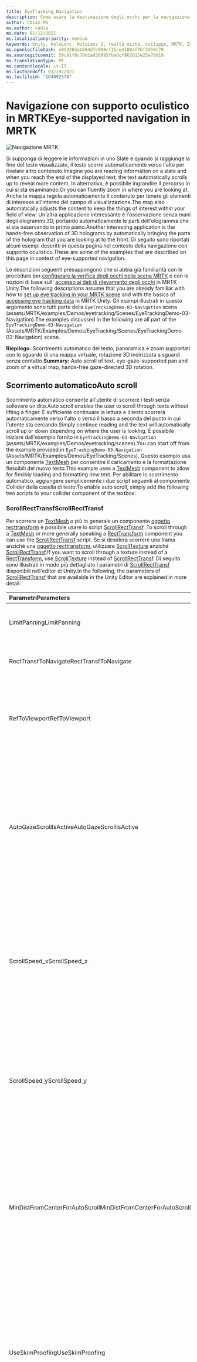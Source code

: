 ```yaml
---
title: EyeTracking_Navigation
description: Come usare la destinazione degli occhi per la navigazione in MRTK
author: CDiaz-MS
ms.author: cadia
ms.date: 01/12/2021
ms.localizationpriority: medium
keywords: Unity, HoloLens, HoloLens 2, realtà mista, sviluppo, MRTK, EyeTracking,
ms.openlocfilehash: e953265ab684d7c908cf15ced1894f7bf3459c70
ms.sourcegitcommit: 59c91f8c70d1ad30995fba6cf862615e25e78d10
ms.translationtype: MT
ms.contentlocale: it-IT
ms.lasthandoff: 03/19/2021
ms.locfileid: "104692578"
---
```

# <a name="eye-supported-navigation-in-mrtk"></a><span data-ttu-id="bf4ac-104">Navigazione con supporto oculistico in MRTK</span><span class="sxs-lookup"><span data-stu-id="bf4ac-104">Eye-supported navigation in MRTK</span></span>

![Navigazione MRTK](../Images/EyeTracking/mrtk_et_navigation.png)

<span data-ttu-id="bf4ac-106">Si supponga di leggere le informazioni in uno Slate e quando si raggiunge la fine del testo visualizzato, il testo scorre automaticamente verso l'alto per rivelare altro contenuto.</span><span class="sxs-lookup"><span data-stu-id="bf4ac-106">Imagine you are reading information on a slate and when you reach the end of the displayed text, the text automatically scrolls up to reveal more content.</span></span> <span data-ttu-id="bf4ac-107">In alternativa, è possibile ingrandire il percorso in cui si sta esaminando.</span><span class="sxs-lookup"><span data-stu-id="bf4ac-107">Or you can fluently zoom in where you are looking at.</span></span> <span data-ttu-id="bf4ac-108">Anche la mappa regola automaticamente il contenuto per tenere gli elementi di interesse all'interno del campo di visualizzazione.</span><span class="sxs-lookup"><span data-stu-id="bf4ac-108">The map also automatically adjusts the content to keep the things of interest within your field of view.</span></span> <span data-ttu-id="bf4ac-109">Un'altra applicazione interessante è l'osservazione senza mani degli ologrammi 3D, portando automaticamente le parti dell'ologramma che si sta osservando in primo piano.</span><span class="sxs-lookup"><span data-stu-id="bf4ac-109">Another interesting application is the hands-free observation of 3D holograms by automatically bringing the parts of the hologram that you are looking at to the front.</span></span> <span data-ttu-id="bf4ac-110">Di seguito sono riportati alcuni esempi descritti in questa pagina nel contesto della navigazione con supporto oculistico.</span><span class="sxs-lookup"><span data-stu-id="bf4ac-110">These are some of the examples that are described on this page in context of eye-supported navigation.</span></span>

<span data-ttu-id="bf4ac-111">Le descrizioni seguenti presuppongono che si abbia già familiarità con le procedure per [configurare la verifica degli occhi nella scena MRTK](EyeTracking_BasicSetup.md) e con le nozioni di base sull' [accesso ai dati di rilevamento degli occhi](EyeTracking_TargetSelection.md) in MRTK Unity.</span><span class="sxs-lookup"><span data-stu-id="bf4ac-111">The following descriptions assume that you are already familiar with how to [set up eye tracking in your MRTK scene](EyeTracking_BasicSetup.md) and with the basics of [accessing eye tracking data](EyeTracking_TargetSelection.md) in MRTK Unity.</span></span>
<span data-ttu-id="bf4ac-112">Gli esempi illustrati in questo argomento sono tutti parte della `EyeTrackingDemo-03-Navigation` scena (assets/MRTK/examples/Demos/eyetracking/Scenes/EyeTrackingDemo-03-Navigation).</span><span class="sxs-lookup"><span data-stu-id="bf4ac-112">The examples discussed in the following are all part of the `EyeTrackingDemo-03-Navigation` (Assets/MRTK/Examples/Demos/EyeTracking/Scenes/EyeTrackingDemo-03-Navigation) scene.</span></span>

<span data-ttu-id="bf4ac-113">**Riepilogo:** Scorrimento automatico del testo, panoramica e zoom supportati con lo sguardo di una mappa virtuale, rotazione 3D indirizzata a sguardi senza contatto.</span><span class="sxs-lookup"><span data-stu-id="bf4ac-113">**Summary:** Auto scroll of text, eye-gaze-supported pan and zoom of a virtual map, hands-free gaze-directed 3D rotation.</span></span>

## <a name="auto-scroll"></a><span data-ttu-id="bf4ac-114">Scorrimento automatico</span><span class="sxs-lookup"><span data-stu-id="bf4ac-114">Auto scroll</span></span>

<span data-ttu-id="bf4ac-115">Scorrimento automatico consente all'utente di scorrere i testi senza sollevare un dito.</span><span class="sxs-lookup"><span data-stu-id="bf4ac-115">Auto scroll enables the user to scroll through texts without lifting a finger.</span></span>
<span data-ttu-id="bf4ac-116">È sufficiente continuare la lettura e il testo scorrerà automaticamente verso l'alto o verso il basso a seconda del punto in cui l'utente sta cercando.</span><span class="sxs-lookup"><span data-stu-id="bf4ac-116">Simply continue reading and the text will automatically scroll up or down depending on where the user is looking.</span></span>
<span data-ttu-id="bf4ac-117">È possibile iniziare dall'esempio fornito in `EyeTrackingDemo-03-Navigation` (assets/MRTK/examples/Demos/eyetracking/scenes).</span><span class="sxs-lookup"><span data-stu-id="bf4ac-117">You can start off from the example provided in `EyeTrackingDemo-03-Navigation` (Assets/MRTK/Examples/Demos/EyeTracking/Scenes).</span></span>
<span data-ttu-id="bf4ac-118">Questo esempio usa un componente [TextMesh](https://docs.unity3d.com/ScriptReference/TextMesh.html) per consentire il caricamento e la formattazione flessibili del nuovo testo.</span><span class="sxs-lookup"><span data-stu-id="bf4ac-118">This example uses a [TextMesh](https://docs.unity3d.com/ScriptReference/TextMesh.html) component to allow for flexibly loading and formatting new text.</span></span>
<span data-ttu-id="bf4ac-119">Per abilitare lo scorrimento automatico, aggiungere semplicemente i due script seguenti al componente Collider della casella di testo:</span><span class="sxs-lookup"><span data-stu-id="bf4ac-119">To enable auto scroll, simply add the following two scripts to your collider component of the textbox:</span></span>

### <a name="scrollrecttransf"></a><span data-ttu-id="bf4ac-120">ScrollRectTransf</span><span class="sxs-lookup"><span data-stu-id="bf4ac-120">ScrollRectTransf</span></span>

<span data-ttu-id="bf4ac-121">Per scorrere un [TextMesh](https://docs.unity3d.com/ScriptReference/TextMesh.html) o più in generale un componente [oggetto recttransform](https://docs.unity3d.com/ScriptReference/RectTransform.html) è possibile usare lo script [ScrollRectTransf](xref:Microsoft.MixedReality.Toolkit.Examples.Demos.EyeTracking.ScrollRectTransf) .</span><span class="sxs-lookup"><span data-stu-id="bf4ac-121">To scroll through a [TextMesh](https://docs.unity3d.com/ScriptReference/TextMesh.html) or more generally speaking a [RectTransform](https://docs.unity3d.com/ScriptReference/RectTransform.html) component you can use the [ScrollRectTransf](xref:Microsoft.MixedReality.Toolkit.Examples.Demos.EyeTracking.ScrollRectTransf) script.</span></span>
<span data-ttu-id="bf4ac-122">Se si desidera scorrere una trama anziché una [oggetto recttransform](https://docs.unity3d.com/ScriptReference/RectTransform.html), utilizzare [ScrollTexture](xref:Microsoft.MixedReality.Toolkit.Examples.Demos.EyeTracking.ScrollTexture) anziché [ScrollRectTransf](xref:Microsoft.MixedReality.Toolkit.Examples.Demos.EyeTracking.ScrollRectTransf).</span><span class="sxs-lookup"><span data-stu-id="bf4ac-122">If you want to scroll through a texture instead of a [RectTransform](https://docs.unity3d.com/ScriptReference/RectTransform.html), use [ScrollTexture](xref:Microsoft.MixedReality.Toolkit.Examples.Demos.EyeTracking.ScrollTexture) instead of [ScrollRectTransf](xref:Microsoft.MixedReality.Toolkit.Examples.Demos.EyeTracking.ScrollRectTransf).</span></span>
<span data-ttu-id="bf4ac-123">Di seguito sono illustrati in modo più dettagliato i parametri di [ScrollRectTransf](xref:Microsoft.MixedReality.Toolkit.Examples.Demos.EyeTracking.ScrollRectTransf) disponibili nell'editor di Unity.</span><span class="sxs-lookup"><span data-stu-id="bf4ac-123">In the following, the parameters of [ScrollRectTransf](xref:Microsoft.MixedReality.Toolkit.Examples.Demos.EyeTracking.ScrollRectTransf) that are available in the Unity Editor are explained in more detail:</span></span>

<span data-ttu-id="bf4ac-124">Parametri</span><span class="sxs-lookup"><span data-stu-id="bf4ac-124">Parameters</span></span> | <span data-ttu-id="bf4ac-125">Descrizione</span><span class="sxs-lookup"><span data-stu-id="bf4ac-125">Description</span></span>
:---- | :----
<span data-ttu-id="bf4ac-126">LimitPanning</span><span class="sxs-lookup"><span data-stu-id="bf4ac-126">LimitPanning</span></span> | <span data-ttu-id="bf4ac-127">Se abilitata, arresterà il contenuto scorrevole al limite.</span><span class="sxs-lookup"><span data-stu-id="bf4ac-127">If enabled, will stop the scrollable content at its boundary.</span></span>
<span data-ttu-id="bf4ac-128">RectTransfToNavigate</span><span class="sxs-lookup"><span data-stu-id="bf4ac-128">RectTransfToNavigate</span></span> | <span data-ttu-id="bf4ac-129">Riferimento al [oggetto recttransform](https://docs.unity3d.com/ScriptReference/RectTransform.html) di scorrimento.</span><span class="sxs-lookup"><span data-stu-id="bf4ac-129">Reference to the [RectTransform](https://docs.unity3d.com/ScriptReference/RectTransform.html) to scroll in.</span></span>
<span data-ttu-id="bf4ac-130">RefToViewport</span><span class="sxs-lookup"><span data-stu-id="bf4ac-130">RefToViewport</span></span> | <span data-ttu-id="bf4ac-131">Riferimento al [oggetto recttransform](https://docs.unity3d.com/ScriptReference/RectTransform.html) padre del contenuto scorrevole per determinare l'offset e il limite corretti.</span><span class="sxs-lookup"><span data-stu-id="bf4ac-131">Reference to the parent [RectTransform](https://docs.unity3d.com/ScriptReference/RectTransform.html) of the scrollable content to determine the correct offset and boundary.</span></span>
<span data-ttu-id="bf4ac-132">AutoGazeScrollIsActive</span><span class="sxs-lookup"><span data-stu-id="bf4ac-132">AutoGazeScrollIsActive</span></span> | <span data-ttu-id="bf4ac-133">Se abilitata, il testo scorrerà automaticamente se l'utente esamina un' *area attiva* (ad esempio, la parte superiore e inferiore del pannello di scorrimento se la velocità di scorrimento verticale non è zero).</span><span class="sxs-lookup"><span data-stu-id="bf4ac-133">If enabled, the text will automatically scroll if the user looks at an *active region* (e.g., the top and bottom part of your scroll panel if the vertical scroll speed is not zero).</span></span>
<span data-ttu-id="bf4ac-134">ScrollSpeed_x</span><span class="sxs-lookup"><span data-stu-id="bf4ac-134">ScrollSpeed_x</span></span> | <span data-ttu-id="bf4ac-135">Se il valore è impostato su un valore diverso da zero, verrà abilitato lo scorrimento orizzontale.</span><span class="sxs-lookup"><span data-stu-id="bf4ac-135">If set to a value unequal to zero, horizontal scroll will be enabled.</span></span> <span data-ttu-id="bf4ac-136">I valori negativi indicano una modifica nella direzione di scorrimento, da sinistra a destra rispetto a destra a sinistra.</span><span class="sxs-lookup"><span data-stu-id="bf4ac-136">Negative values mean a change in scroll direction: Left to right vs. right to left.</span></span>
<span data-ttu-id="bf4ac-137">ScrollSpeed_y</span><span class="sxs-lookup"><span data-stu-id="bf4ac-137">ScrollSpeed_y</span></span> | <span data-ttu-id="bf4ac-138">Se il valore è impostato su un valore diverso da zero, verrà abilitato lo scorrimento verticale.</span><span class="sxs-lookup"><span data-stu-id="bf4ac-138">If set to a value unequal to zero, vertical scroll will be enabled.</span></span> <span data-ttu-id="bf4ac-139">I valori negativi indicano una modifica nella direzione di scorrimento: fino a verso il basso e verso l'alto.</span><span class="sxs-lookup"><span data-stu-id="bf4ac-139">Negative values mean a change in scroll direction:  Up to down vs. down to up.</span></span>
<span data-ttu-id="bf4ac-140">MinDistFromCenterForAutoScroll</span><span class="sxs-lookup"><span data-stu-id="bf4ac-140">MinDistFromCenterForAutoScroll</span></span> | <span data-ttu-id="bf4ac-141">Distanza minima normalizzata in x e y dal centro della casella di hit della destinazione (0,0) per scorrere.</span><span class="sxs-lookup"><span data-stu-id="bf4ac-141">Normalized minimal distance in x and y from center of the target's hit box (0, 0) to scroll.</span></span> <span data-ttu-id="bf4ac-142">Pertanto, i valori devono essere compresi tra 0 (scorrimento sempre) e 0,5 (nessun scorrimento).</span><span class="sxs-lookup"><span data-stu-id="bf4ac-142">Thus, values must range between 0 (always scroll) and 0.5 (no scroll).</span></span>
<span data-ttu-id="bf4ac-143">UseSkimProofing</span><span class="sxs-lookup"><span data-stu-id="bf4ac-143">UseSkimProofing</span></span> | <span data-ttu-id="bf4ac-144">Se abilitata, impedisce spostamenti improvvisi di scorrimento quando si esamina rapidamente.</span><span class="sxs-lookup"><span data-stu-id="bf4ac-144">If enabled, it prevents sudden scroll movements when quickly looking around.</span></span> <span data-ttu-id="bf4ac-145">In questo modo lo scorrimento potrebbe essere meno sensibile.</span><span class="sxs-lookup"><span data-stu-id="bf4ac-145">This may make scrolling feel less responsive though.</span></span> <span data-ttu-id="bf4ac-146">Può essere ottimizzato con il valore *SkimProofUpdateSpeed* .</span><span class="sxs-lookup"><span data-stu-id="bf4ac-146">It can be tuned with the *SkimProofUpdateSpeed* value.</span></span>
<span data-ttu-id="bf4ac-147">SkimProofUpdateSpeed</span><span class="sxs-lookup"><span data-stu-id="bf4ac-147">SkimProofUpdateSpeed</span></span> | <span data-ttu-id="bf4ac-148">Più basso è il valore, più lento sarà la velocità di scorrimento dopo lo skimming.</span><span class="sxs-lookup"><span data-stu-id="bf4ac-148">The lower the value, the slower the scrolling will speed up after skimming.</span></span> <span data-ttu-id="bf4ac-149">Valore consigliato: 5.</span><span class="sxs-lookup"><span data-stu-id="bf4ac-149">Recommended value: 5.</span></span>

![Configurazione di scorrimento con supporto oculistico in Unity](../../Documentation/Images/EyeTracking/mrtk_et_nav_scroll.jpg)

### <a name="eyetrackingtarget"></a><span data-ttu-id="bf4ac-151">EyeTrackingTarget</span><span class="sxs-lookup"><span data-stu-id="bf4ac-151">EyeTrackingTarget</span></span>

<span data-ttu-id="bf4ac-152">Il fissaggio del componente _EyeTrackingTarget_ consente di gestire in modo flessibile gli eventi correlati agli sguardi.</span><span class="sxs-lookup"><span data-stu-id="bf4ac-152">Attaching the _EyeTrackingTarget_ component allows for flexibly handle eye-gaze-related events.</span></span>
<span data-ttu-id="bf4ac-153">Nell'esempio Scroll viene illustrato lo scorrimento del testo che inizia quando l'utente *osserva* il pannello e si interrompe quando l'utente sta *cercando* .</span><span class="sxs-lookup"><span data-stu-id="bf4ac-153">The scroll sample demonstrates scrolling text that starts when the user *looks* at the panel and stops when the user is *looking away* from it.</span></span>
<span data-ttu-id="bf4ac-154">![Configurazione di scorrimento con supporto oculistico in Unity: EyeTrackingTarget](../Images/EyeTracking/mrtk_et_nav_scroll_ettarget.jpg)</span><span class="sxs-lookup"><span data-stu-id="bf4ac-154">![Eye-supported scroll setup in Unity: EyeTrackingTarget](../Images/EyeTracking/mrtk_et_nav_scroll_ettarget.jpg)</span></span>

## <a name="gaze-supported-pan-and-zoom"></a><span data-ttu-id="bf4ac-155">Panoramica e zoom supportati</span><span class="sxs-lookup"><span data-stu-id="bf4ac-155">Gaze-supported pan and zoom</span></span>

<span data-ttu-id="bf4ac-156">Chi non ha usato una mappa virtuale prima di cercare la propria abitazione o esplorare i posti completamente nuovi?</span><span class="sxs-lookup"><span data-stu-id="bf4ac-156">Who hasn't used a virtual map before to search for their home or to explore entirely new places?</span></span> <span data-ttu-id="bf4ac-157">Il rilevamento degli occhi consente di esaminare direttamente le parti a cui si è interessati e, una volta ingrandita, è possibile seguire in modo semplice il corso di una strada per esplorare il quartiere.</span><span class="sxs-lookup"><span data-stu-id="bf4ac-157">Eye tracking allows you to directly dive into exactly the parts that you're interested in and once zoomed in, you can smoothly follow the course of a street to explore your neighborhood!</span></span>
<span data-ttu-id="bf4ac-158">Questa operazione non è utile solo per l'esplorazione delle mappe geografiche, ma anche per l'estrazione di dettagli in fotografie, visualizzazioni dei dati o persino immagini mediche con flusso live.</span><span class="sxs-lookup"><span data-stu-id="bf4ac-158">This is not only useful for exploring geographical maps, but also to checking out details in photographs, data visualizations or even live-streamed medical imagery.</span></span> <span data-ttu-id="bf4ac-159">Per usare questa funzionalità nell'app è facile.</span><span class="sxs-lookup"><span data-stu-id="bf4ac-159">To use this capability in your app is easy!</span></span> <span data-ttu-id="bf4ac-160">Per il rendering del contenuto in una [trama]( https://docs.unity3d.com/ScriptReference/Texture.html) (ad esempio, una foto e i dati trasmessi), è sufficiente aggiungere lo script [PanZoomTexture](xref:Microsoft.MixedReality.Toolkit.Examples.Demos.EyeTracking.PanZoomTexture) .</span><span class="sxs-lookup"><span data-stu-id="bf4ac-160">For content rendered to a [Texture]( https://docs.unity3d.com/ScriptReference/Texture.html) (e.g., a photo, streamed data), simply add the [PanZoomTexture](xref:Microsoft.MixedReality.Toolkit.Examples.Demos.EyeTracking.PanZoomTexture) script.</span></span>
<span data-ttu-id="bf4ac-161">Per un [oggetto recttransform](https://docs.unity3d.com/ScriptReference/RectTransform.html) usare [PanZoomRectTransf](xref:Microsoft.MixedReality.Toolkit.Examples.Demos.EyeTracking.PanZoomRectTransf).</span><span class="sxs-lookup"><span data-stu-id="bf4ac-161">For a [RectTransform](https://docs.unity3d.com/ScriptReference/RectTransform.html) use [PanZoomRectTransf](xref:Microsoft.MixedReality.Toolkit.Examples.Demos.EyeTracking.PanZoomRectTransf).</span></span> <span data-ttu-id="bf4ac-162">Estendendo la funzionalità di [scorrimento automatico](#auto-scroll) , abbiamo essenzialmente lo scorrimento verticale e orizzontale allo stesso tempo per ingrandire il contenuto intorno al punto di messa a fuoco corrente dell'utente.</span><span class="sxs-lookup"><span data-stu-id="bf4ac-162">Extending the [Auto Scroll](#auto-scroll) capability, we essentially enable to scroll both vertically and horizontally at the same time and magnify content right around the user's current focus point.</span></span>

<span data-ttu-id="bf4ac-163">Parametri</span><span class="sxs-lookup"><span data-stu-id="bf4ac-163">Parameters</span></span> | <span data-ttu-id="bf4ac-164">Descrizione</span><span class="sxs-lookup"><span data-stu-id="bf4ac-164">Description</span></span>
:---- | :----
<span data-ttu-id="bf4ac-165">LimitPanning</span><span class="sxs-lookup"><span data-stu-id="bf4ac-165">LimitPanning</span></span> | <span data-ttu-id="bf4ac-166">Se abilitata, arresterà il contenuto scorrevole al limite.</span><span class="sxs-lookup"><span data-stu-id="bf4ac-166">If enabled, will stop the scrollable content at its boundary.</span></span>
<span data-ttu-id="bf4ac-167">HandZoomEnabledOnStartup</span><span class="sxs-lookup"><span data-stu-id="bf4ac-167">HandZoomEnabledOnStartup</span></span> | <span data-ttu-id="bf4ac-168">Indica se i movimenti della mano vengono abilitati automaticamente per eseguire un movimento di zoom.</span><span class="sxs-lookup"><span data-stu-id="bf4ac-168">Indicates whether hand gestures are automatically enabled to perform a zoom gesture.</span></span> <span data-ttu-id="bf4ac-169">Potrebbe essere necessario disabilitarlo inizialmente per evitare l'attivazione accidentale di azioni di zoom.</span><span class="sxs-lookup"><span data-stu-id="bf4ac-169">You may want to disable it at first to avoid accidentally triggering zoom actions.</span></span>
<span data-ttu-id="bf4ac-170">RendererOfTextureToBeNavigated</span><span class="sxs-lookup"><span data-stu-id="bf4ac-170">RendererOfTextureToBeNavigated</span></span> | <span data-ttu-id="bf4ac-171">Renderer di riferimento della trama da esplorare.</span><span class="sxs-lookup"><span data-stu-id="bf4ac-171">Referenced renderer of the texture to be navigated.</span></span>
<span data-ttu-id="bf4ac-172">Zoom_Acceleration</span><span class="sxs-lookup"><span data-stu-id="bf4ac-172">Zoom_Acceleration</span></span> | <span data-ttu-id="bf4ac-173">Accelerazione zoom che definisce la ripidezza del mapping della funzione di velocità logistica.</span><span class="sxs-lookup"><span data-stu-id="bf4ac-173">Zoom acceleration defining the steepness of logistic speed function mapping.</span></span>
<span data-ttu-id="bf4ac-174">Zoom_SpeedMax</span><span class="sxs-lookup"><span data-stu-id="bf4ac-174">Zoom_SpeedMax</span></span> | <span data-ttu-id="bf4ac-175">Velocità massima dello zoom.</span><span class="sxs-lookup"><span data-stu-id="bf4ac-175">Maximum zoom speed.</span></span>
<span data-ttu-id="bf4ac-176">Zoom_MinScale</span><span class="sxs-lookup"><span data-stu-id="bf4ac-176">Zoom_MinScale</span></span> | <span data-ttu-id="bf4ac-177">Scala minima della trama per lo zoom avanti, ad esempio 0,5 f (metà delle dimensioni originali).</span><span class="sxs-lookup"><span data-stu-id="bf4ac-177">Minimum scale of the texture for zoom in - e.g., 0.5f (half the original size).</span></span>
<span data-ttu-id="bf4ac-178">Zoom_MaxScale</span><span class="sxs-lookup"><span data-stu-id="bf4ac-178">Zoom_MaxScale</span></span> | <span data-ttu-id="bf4ac-179">Scala massima della trama per lo zoom indietro, ad esempio 1F (dimensioni originali) o 2.0 f (doppia le dimensioni originali).</span><span class="sxs-lookup"><span data-stu-id="bf4ac-179">Maximum scale of the texture for zoom out - e.g., 1f (the original size) or 2.0f (double the original size).</span></span>
<span data-ttu-id="bf4ac-180">Zoom_TimeInSecToZoom</span><span class="sxs-lookup"><span data-stu-id="bf4ac-180">Zoom_TimeInSecToZoom</span></span> | <span data-ttu-id="bf4ac-181">Zoom temporizzato: una volta attivato, viene eseguito uno zoom avanti/indietro per il periodo di tempo specificato in secondi.</span><span class="sxs-lookup"><span data-stu-id="bf4ac-181">Timed zoom: Once triggered, a zoom in/out will be performed for the given amount of time in seconds.</span></span>
<span data-ttu-id="bf4ac-182">Zoom_Gesture</span><span class="sxs-lookup"><span data-stu-id="bf4ac-182">Zoom_Gesture</span></span> | <span data-ttu-id="bf4ac-183">Tipo di movimento della mano da usare per eseguire lo zoom avanti o indietro.</span><span class="sxs-lookup"><span data-stu-id="bf4ac-183">Type of hand gesture to use to zoom in/out.</span></span>
--- | ---
<span data-ttu-id="bf4ac-184">Pan_AutoScrollIsActive</span><span class="sxs-lookup"><span data-stu-id="bf4ac-184">Pan_AutoScrollIsActive</span></span> | <span data-ttu-id="bf4ac-185">Se abilitata, il testo scorrerà automaticamente se l'utente esamina un' *area attiva* (ad esempio, la parte superiore e inferiore del pannello di scorrimento se la velocità di scorrimento verticale non è zero).</span><span class="sxs-lookup"><span data-stu-id="bf4ac-185">If enabled, the text will automatically scroll if the user looks at an *active region* (e.g., the top and bottom part of your scroll panel if the vertical scroll speed is not zero).</span></span>
<span data-ttu-id="bf4ac-186">Pan_Speed_x</span><span class="sxs-lookup"><span data-stu-id="bf4ac-186">Pan_Speed_x</span></span> | <span data-ttu-id="bf4ac-187">Se il valore è impostato su un valore diverso da zero, verrà abilitato lo scorrimento orizzontale.</span><span class="sxs-lookup"><span data-stu-id="bf4ac-187">If set to a value unequal to zero, horizontal scroll will be enabled.</span></span> <span data-ttu-id="bf4ac-188">I valori negativi indicano una modifica nella direzione di scorrimento, da sinistra a destra rispetto a destra a sinistra.</span><span class="sxs-lookup"><span data-stu-id="bf4ac-188">Negative values mean a change in scroll direction: Left to right vs. right to left.</span></span>
<span data-ttu-id="bf4ac-189">Pan_Speed_y</span><span class="sxs-lookup"><span data-stu-id="bf4ac-189">Pan_Speed_y</span></span> | <span data-ttu-id="bf4ac-190">Se il valore è impostato su un valore diverso da zero, verrà abilitato lo scorrimento verticale.</span><span class="sxs-lookup"><span data-stu-id="bf4ac-190">If set to a value unequal to zero, vertical scroll will be enabled.</span></span> <span data-ttu-id="bf4ac-191">I valori negativi indicano una modifica nella direzione di scorrimento: fino a verso il basso e verso l'alto.</span><span class="sxs-lookup"><span data-stu-id="bf4ac-191">Negative values mean a change in scroll direction:  Up to down vs. down to up.</span></span>
<span data-ttu-id="bf4ac-192">Pan_MinDistFromCenter</span><span class="sxs-lookup"><span data-stu-id="bf4ac-192">Pan_MinDistFromCenter</span></span> | <span data-ttu-id="bf4ac-193">Distanza minima normalizzata in x e y dal centro della casella di hit della destinazione (0,0) per scorrere.</span><span class="sxs-lookup"><span data-stu-id="bf4ac-193">Normalized minimal distance in x and y from center of the target's hit box (0, 0) to scroll.</span></span> <span data-ttu-id="bf4ac-194">Pertanto, i valori devono essere compresi tra 0 (scorrimento sempre) e 0,5 (nessun scorrimento).</span><span class="sxs-lookup"><span data-stu-id="bf4ac-194">Thus, values must range between 0 (always scroll) and 0.5 (no scroll).</span></span>
<span data-ttu-id="bf4ac-195">UseSkimProofing</span><span class="sxs-lookup"><span data-stu-id="bf4ac-195">UseSkimProofing</span></span> | <span data-ttu-id="bf4ac-196">Se abilitata, impedisce spostamenti improvvisi di scorrimento quando si esamina rapidamente.</span><span class="sxs-lookup"><span data-stu-id="bf4ac-196">If enabled, it prevents sudden scroll movements when quickly looking around.</span></span> <span data-ttu-id="bf4ac-197">In questo modo lo scorrimento potrebbe essere meno sensibile.</span><span class="sxs-lookup"><span data-stu-id="bf4ac-197">This may make scrolling feel less responsive though.</span></span> <span data-ttu-id="bf4ac-198">Può essere ottimizzato con il valore *SkimProofUpdateSpeed* .</span><span class="sxs-lookup"><span data-stu-id="bf4ac-198">It can be tuned with the *SkimProofUpdateSpeed* value.</span></span>
<span data-ttu-id="bf4ac-199">SkimProofUpdateSpeed</span><span class="sxs-lookup"><span data-stu-id="bf4ac-199">SkimProofUpdateSpeed</span></span> | <span data-ttu-id="bf4ac-200">Più basso è il valore, più lento sarà la velocità di scorrimento dopo lo skimming.</span><span class="sxs-lookup"><span data-stu-id="bf4ac-200">The lower the value, the slower the scrolling will speed up after skimming.</span></span> <span data-ttu-id="bf4ac-201">Valore consigliato: 5.</span><span class="sxs-lookup"><span data-stu-id="bf4ac-201">Recommended value: 5.</span></span>

![Panoramica e configurazione di zoom supportati da Eye in Unity](../Images/EyeTracking/mrtk_et_nav_panzoom.jpg)

## <a name="attention-based-3d-rotation"></a><span data-ttu-id="bf4ac-203">Rotazione 3D basata sull'attenzione</span><span class="sxs-lookup"><span data-stu-id="bf4ac-203">Attention-based 3D rotation</span></span>

<span data-ttu-id="bf4ac-204">Si supponga di esaminare un oggetto 3D e le parti che si desidera visualizzare in modo più accurato si rivolgono a te, come se il sistema fosse in grado di leggere e sapere di trasformare l'elemento verso l'utente.</span><span class="sxs-lookup"><span data-stu-id="bf4ac-204">Imagine looking at a 3D object and the parts you want to see more closely magically turn toward you - as if the system would read your mind and know to turn the item toward you!</span></span>
<span data-ttu-id="bf4ac-205">Si tratta dell'idea per le rotazioni 3D basate sull'attenzione che consentono di esaminare tutti i lati di un ologramma senza sollevare un dito.</span><span class="sxs-lookup"><span data-stu-id="bf4ac-205">That is the idea for attention-based 3D rotations which enable you to investigate all side of a hologram without lifting a finger.</span></span>
<span data-ttu-id="bf4ac-206">Per abilitare questo comportamento, è sufficiente aggiungere lo script [OnLookAtRotateByEyeGaze](xref:Microsoft.MixedReality.Toolkit.Examples.Demos.EyeTracking.OnLookAtRotateByEyeGaze) alla parte di GameObject con un componente [Collider](https://docs.unity3d.com/ScriptReference/Collider.html) .</span><span class="sxs-lookup"><span data-stu-id="bf4ac-206">To enable this behavior, simply add the [OnLookAtRotateByEyeGaze](xref:Microsoft.MixedReality.Toolkit.Examples.Demos.EyeTracking.OnLookAtRotateByEyeGaze) script to the part of your GameObject with a [Collider](https://docs.unity3d.com/ScriptReference/Collider.html) component.</span></span>
<span data-ttu-id="bf4ac-207">È possibile modificare diversi parametri elencati di seguito per limitare la velocità e le direzioni in cui l'ologramma girerà.</span><span class="sxs-lookup"><span data-stu-id="bf4ac-207">You can tweak several parameters that are listed below to limit how fast and in which directions the hologram will turn.</span></span>

<span data-ttu-id="bf4ac-208">Come si può immaginare, l'attivazione di questo comportamento in qualsiasi momento potrebbe diventare rapidamente molto dispersiva in una scena affollata.</span><span class="sxs-lookup"><span data-stu-id="bf4ac-208">As you can imagine, having this behavior active at all times may quickly become pretty distracting in a crowded scene.</span></span>
<span data-ttu-id="bf4ac-209">Questo è il motivo per cui è consigliabile iniziare con questo comportamento disabilitato e quindi abilitarlo rapidamente usando i comandi vocali.</span><span class="sxs-lookup"><span data-stu-id="bf4ac-209">This is why you may want to start out with this behavior disabled and then enable it quickly using voice commands.</span></span>
<span data-ttu-id="bf4ac-210">In alternativa, è stato aggiunto un esempio in `EyeTrackingDemo-03-Navigation` (assets/MRTK/examples/Demos/eyetracking/scenes) per usare [TargetMoveToCamera](xref:Microsoft.MixedReality.Toolkit.Examples.Demos.EyeTracking.TargetMoveToCamera) per il quale è possibile selezionare una destinazione con lo stato attivo e il suo volo è davanti all'utente .</span><span class="sxs-lookup"><span data-stu-id="bf4ac-210">Alternatively, we added an example in `EyeTrackingDemo-03-Navigation` (Assets/MRTK/Examples/Demos/EyeTracking/Scenes) to use [TargetMoveToCamera](xref:Microsoft.MixedReality.Toolkit.Examples.Demos.EyeTracking.TargetMoveToCamera) for which you can select a focused target and it flies in front of you - simply say *"Come to me"*.</span></span>

<span data-ttu-id="bf4ac-211">Una volta nella modalità near, la modalità di rotazione automatica viene abilitata automaticamente.</span><span class="sxs-lookup"><span data-stu-id="bf4ac-211">Once in the near mode, the auto rotation mode is automatically enabled.</span></span>
<span data-ttu-id="bf4ac-212">In tale modalità, è possibile osservarla da tutti i lati, semplicemente inclinando il sistema e visualizzandola, cercandola per spostarla e ruotarla con la mano.</span><span class="sxs-lookup"><span data-stu-id="bf4ac-212">In that mode, you can observe it from all sides either simply leaning back and looking at it, walking around it or reaching out to grab and rotate it with your hand.</span></span> <span data-ttu-id="bf4ac-213">Quando si ignora la destinazione (si osservi & pizzicare o *"rinviare"*), viene ripristinata la posizione originale e si smette di reagire all'utente da Afar.</span><span class="sxs-lookup"><span data-stu-id="bf4ac-213">When you dismiss the target (look & pinch or say *"Send back"*), it will return to its original location and will stop reacting to you from afar.</span></span>

<span data-ttu-id="bf4ac-214">Parametri</span><span class="sxs-lookup"><span data-stu-id="bf4ac-214">Parameters</span></span> | <span data-ttu-id="bf4ac-215">Descrizione</span><span class="sxs-lookup"><span data-stu-id="bf4ac-215">Description</span></span>
:---- | :----
<span data-ttu-id="bf4ac-216">SpeedX</span><span class="sxs-lookup"><span data-stu-id="bf4ac-216">SpeedX</span></span> | <span data-ttu-id="bf4ac-217">Velocità di rotazione orizzontale.</span><span class="sxs-lookup"><span data-stu-id="bf4ac-217">Horizontal rotation speed.</span></span>
<span data-ttu-id="bf4ac-218">Veloce</span><span class="sxs-lookup"><span data-stu-id="bf4ac-218">SpeedY</span></span> | <span data-ttu-id="bf4ac-219">Velocità di rotazione verticale.</span><span class="sxs-lookup"><span data-stu-id="bf4ac-219">Vertical rotation speed.</span></span>
<span data-ttu-id="bf4ac-220">InverseX</span><span class="sxs-lookup"><span data-stu-id="bf4ac-220">InverseX</span></span> | <span data-ttu-id="bf4ac-221">Per invertire la direzione di rotazione orizzontale.</span><span class="sxs-lookup"><span data-stu-id="bf4ac-221">To inverse the horizontal rotation direction.</span></span>
<span data-ttu-id="bf4ac-222">Inversa</span><span class="sxs-lookup"><span data-stu-id="bf4ac-222">InverseY</span></span> | <span data-ttu-id="bf4ac-223">Per invertire la direzione di rotazione verticale.</span><span class="sxs-lookup"><span data-stu-id="bf4ac-223">To inverse the vertical rotation direction.</span></span>
<span data-ttu-id="bf4ac-224">RotationThreshInDegrees</span><span class="sxs-lookup"><span data-stu-id="bf4ac-224">RotationThreshInDegrees</span></span> | <span data-ttu-id="bf4ac-225">Se l'angolo tra' sguardo a destinazione ' è fotocamera a destinazione ' è inferiore a questo valore, non eseguire alcuna operazione.</span><span class="sxs-lookup"><span data-stu-id="bf4ac-225">If the angle between 'Gaze to Target' and 'Camera to Target' is less than this value, do nothing.</span></span> <span data-ttu-id="bf4ac-226">Ciò consente di evitare piccole rotazioni nervose.</span><span class="sxs-lookup"><span data-stu-id="bf4ac-226">This is to prevent small jittery rotations..</span></span>
<span data-ttu-id="bf4ac-227">MinRotX</span><span class="sxs-lookup"><span data-stu-id="bf4ac-227">MinRotX</span></span> | <span data-ttu-id="bf4ac-228">Angolo di rotazione orizzontale minimo.</span><span class="sxs-lookup"><span data-stu-id="bf4ac-228">Minimum horizontal rotation angle.</span></span> <span data-ttu-id="bf4ac-229">Questo consente di limitare la rotazione in direzioni diverse.</span><span class="sxs-lookup"><span data-stu-id="bf4ac-229">This is to limit the rotation in different directions.</span></span>
<span data-ttu-id="bf4ac-230">MaxRotX</span><span class="sxs-lookup"><span data-stu-id="bf4ac-230">MaxRotX</span></span> | <span data-ttu-id="bf4ac-231">Angolo di rotazione orizzontale massimo.</span><span class="sxs-lookup"><span data-stu-id="bf4ac-231">Maximum horizontal rotation angle.</span></span> <span data-ttu-id="bf4ac-232">Questo consente di limitare la rotazione in direzioni diverse.</span><span class="sxs-lookup"><span data-stu-id="bf4ac-232">This is to limit the rotation in different directions.</span></span>
<span data-ttu-id="bf4ac-233">MinRotY</span><span class="sxs-lookup"><span data-stu-id="bf4ac-233">MinRotY</span></span> | <span data-ttu-id="bf4ac-234">Angolo di rotazione verticale minimo per limitare la rotazione intorno all'asse x.</span><span class="sxs-lookup"><span data-stu-id="bf4ac-234">Minimal vertical rotation angle to limit the rotation around the x axis.</span></span>
<span data-ttu-id="bf4ac-235">MaxRotY</span><span class="sxs-lookup"><span data-stu-id="bf4ac-235">MaxRotY</span></span> | <span data-ttu-id="bf4ac-236">Angolo di rotazione verticale massimo per limitare la rotazione intorno all'asse y.</span><span class="sxs-lookup"><span data-stu-id="bf4ac-236">Maximum vertical rotation angle to limit the rotation around the y axis.</span></span>

![Configurazione della rotazione 3D con supporto oculare in Unity](../Images/EyeTracking/mrtk_et_nav_rotate.jpg)

<span data-ttu-id="bf4ac-238">In sintesi, gli script precedenti dovrebbero consentire di iniziare a usare gli occhi per le varie attività di esplorazione di input, ad esempio lo scorrimento dei testi, lo zoom e la panoramica delle trame, nonché la rotazione dell'analisi degli ologrammi 3D.</span><span class="sxs-lookup"><span data-stu-id="bf4ac-238">In summary, the above scripts should enable you to  get started to use eye gaze for various input navigation tasks such as scrolling texts, zooming and panning textures as well as rotating investigating 3D holograms.</span></span>

### <a name="see-also"></a><span data-ttu-id="bf4ac-239">Vedi anche</span><span class="sxs-lookup"><span data-stu-id="bf4ac-239">See also</span></span>

- [<span data-ttu-id="bf4ac-240">Configurazione di base di MRTK per l'uso di Eye Tracking</span><span class="sxs-lookup"><span data-stu-id="bf4ac-240">Basic MRTK setup to use eye tracking</span></span>](EyeTracking_BasicSetup.md)
- [<span data-ttu-id="bf4ac-241">Selezione della destinazione supportata dagli occhi</span><span class="sxs-lookup"><span data-stu-id="bf4ac-241">Eye-supported target selection</span></span>](EyeTracking_TargetSelection.md)

---
[<span data-ttu-id="bf4ac-242">Torna a "Eye Tracking in the MixedRealityToolkit"</span><span class="sxs-lookup"><span data-stu-id="bf4ac-242">Back to "Eye tracking in the MixedRealityToolkit"</span></span>](EyeTracking_Main.md)
